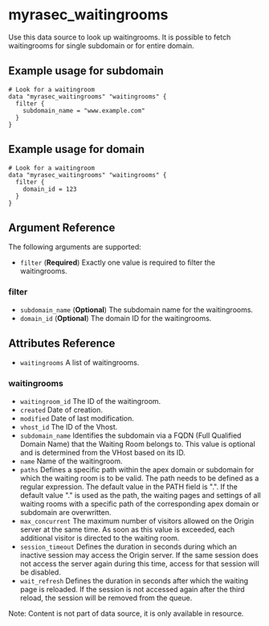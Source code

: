 # myrasec_waitingrooms

Use this data source to look up waitingrooms. It is possible to fetch waitingrooms for single subdomain or for entire domain.

## Example usage for subdomain

```hcl
# Look for a waitingroom
data "myrasec_waitingrooms" "waitingrooms" {
  filter {
    subdomain_name = "www.example.com"
  }
}
```
## Example usage for domain

```hcl
# Look for a waitingroom
data "myrasec_waitingrooms" "waitingrooms" {
  filter {
    domain_id = 123
  }
}
```

## Argument Reference

The following arguments are supported:

* `filter` (**Required**) Exactly one value is required to filter the waitingrooms.

### filter
* `subdomain_name` (**Optional**) The subdomain name for the waitingrooms.
* `domain_id` (**Optional**) The domain ID for the waitingrooms.

## Attributes Reference
* `waitingrooms` A list of waitingrooms.

### waitingrooms
* `waitingroom_id` The ID of the waitingroom.
* `created` Date of creation.
* `modified` Date of last modification.
* `vhost_id` The ID of the Vhost.
* `subdomain_name` Identifies the subdomain via a FQDN (Full Qualified Domain Name) that the Waiting Room belongs to. This value is optional and is determined from the VHost based on its ID.
* `name` Name of the waitingroom.
* `paths` Defines a specific path within the apex domain or subdomain for which the waiting room is to be valid. The path needs to be defined as a regular expression. The default value in the PATH field is ".". If the default value "." is used as the path, the waiting pages and settings of all waiting rooms with a specific path of the corresponding apex domain or subdomain are overwritten.
* `max_concurrent` The maximum number of visitors allowed on the Origin server at the same time. As soon as this value is exceeded, each additional visitor is directed to the waiting room.
* `session_timeout` Defines the duration in seconds during which an inactive session may access the Origin server. If the same session does not access the server again during this time, access for that session will be disabled.
* `wait_refresh` Defines the duration in seconds after which the waiting page is reloaded. If the session is not accessed again after the third reload, the session will be removed from the queue.

Note: Content is not part of data source, it is only available in resource.